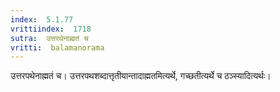 ```yaml
---
index:  5.1.77
vrittiindex:  1718
sutra:  उत्तरथेनाह्मतं च
vritti:  balamanorama 
---
```


उत्तरपथेनाह्मतं च। उत्तरपथशब्दात्तृतीयान्तादाह्मतमित्यर्थे, गच्छतीत्यर्थे च ठञ्स्यादित्यर्थः। 

